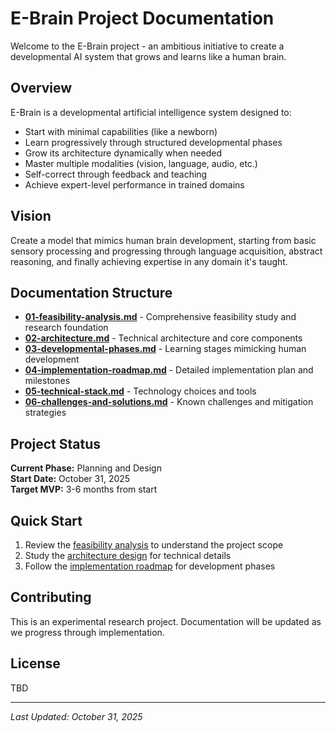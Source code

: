 # E-Brain Project Documentation

Welcome to the E-Brain project - an ambitious initiative to create a developmental AI system that grows and learns like a human brain.

## Overview

E-Brain is a developmental artificial intelligence system designed to:
- Start with minimal capabilities (like a newborn)
- Learn progressively through structured developmental phases
- Grow its architecture dynamically when needed
- Master multiple modalities (vision, language, audio, etc.)
- Self-correct through feedback and teaching
- Achieve expert-level performance in trained domains

## Vision

Create a model that mimics human brain development, starting from basic sensory processing and progressing through language acquisition, abstract reasoning, and finally achieving expertise in any domain it's taught.

## Documentation Structure

- **[01-feasibility-analysis.md](01-feasibility-analysis.md)** - Comprehensive feasibility study and research foundation
- **[02-architecture.md](02-architecture.md)** - Technical architecture and core components
- **[03-developmental-phases.md](03-developmental-phases.md)** - Learning stages mimicking human development
- **[04-implementation-roadmap.md](04-implementation-roadmap.md)** - Detailed implementation plan and milestones
- **[05-technical-stack.md](05-technical-stack.md)** - Technology choices and tools
- **[06-challenges-and-solutions.md](06-challenges-and-solutions.md)** - Known challenges and mitigation strategies

## Project Status

**Current Phase:** Planning and Design  
**Start Date:** October 31, 2025  
**Target MVP:** 3-6 months from start

## Quick Start

1. Review the [feasibility analysis](01-feasibility-analysis.md) to understand the project scope
2. Study the [architecture design](02-architecture.md) for technical details
3. Follow the [implementation roadmap](04-implementation-roadmap.md) for development phases

## Contributing

This is an experimental research project. Documentation will be updated as we progress through implementation.

## License

TBD

---
*Last Updated: October 31, 2025*
